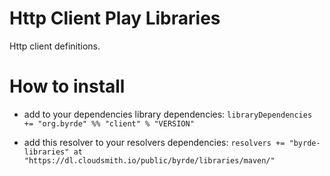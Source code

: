 # Http Client Play Libraries

Http client definitions.

# How to install

* add to your dependencies library dependencies:
```libraryDependencies += "org.byrde" %% "client" % "VERSION"```

* add this resolver to your resolvers dependencies:
```resolvers += "byrde-libraries" at "https://dl.cloudsmith.io/public/byrde/libraries/maven/"```
